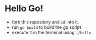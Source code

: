# Hello Go!

* fork this repository and `cd` into it.
* run `go build` to build the go script
* execute it in the terminal using `./hello`